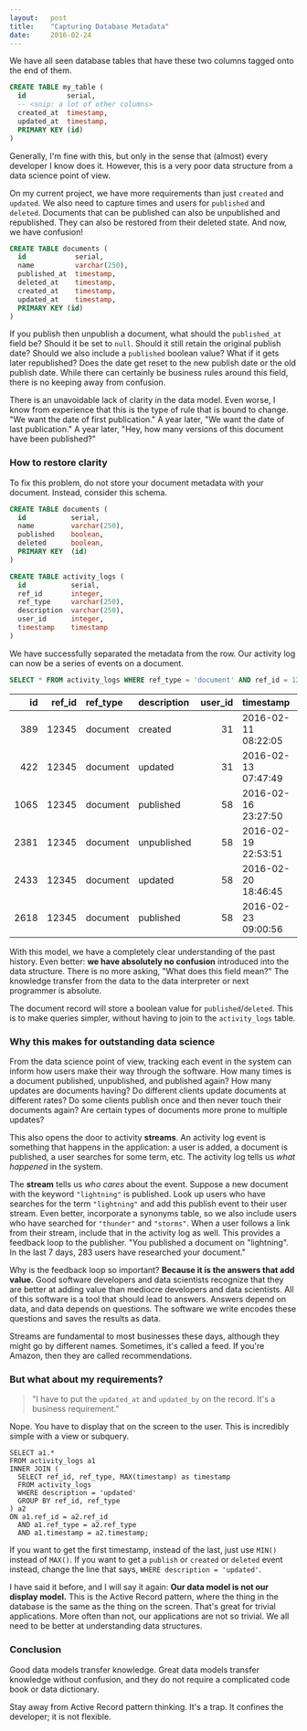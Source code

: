 ```yaml
---
layout:   post
title:    "Capturing Database Metadata"
date:     2016-02-24
---
```


We have all seen database tables that have these two columns tagged onto the end of them.

```sql
CREATE TABLE my_table (
  id          serial,
  -- <snip: a lot of other columns>
  created_at  timestamp,
  updated_at  timestamp,
  PRIMARY KEY (id)
)
```

Generally, I'm fine with this, but only in the sense that (almost) every developer I know does it. However, this is a very poor data structure from a data science point of view.

On my current project, we have more requirements than just `created` and `updated`. We also need to capture times and users for `published` and `deleted`. Documents that can be published can also be unpublished and republished. They can also be restored from their deleted state. And now, we have confusion!

```sql
CREATE TABLE documents (
  id            serial,
  name          varchar(250),
  published_at  timestamp,
  deleted_at    timestamp,
  created_at    timestamp,
  updated_at    timestamp,
  PRIMARY KEY (id)
)
```

If you publish then unpublish a document, what should the `published_at` field be? Should it be set to `null`. Should it still retain the original publish date? Should we also include a `published` boolean value? What if it gets later republished? Does the date get reset to the new publish date or the old publish date. While there can certainly be business rules around this field, there is no keeping away from confusion.

There is an unavoidable lack of clarity in the data model. Even worse, I know from experience that this is the type of rule that is bound to change. "We want the date of first publication." A year later, "We want the date of last publication." A year later, "Hey, how many versions of this document have been published?"

### How to restore clarity

To fix this problem, do not store your document metadata with your document. Instead, consider this schema.

```sql
CREATE TABLE documents (
  id           serial,
  name         varchar(250),
  published    boolean,
  deleted      boolean,
  PRIMARY KEY  (id)
)

CREATE TABLE activity_logs (
  id           serial,
  ref_id       integer,
  ref_type     varchar(250),
  description  varchar(250),
  user_id      integer,
  timestamp    timestamp
)
```

We have successfully separated the metadata from the row. Our activity log can now be a series of events on a document.

```sql
SELECT * FROM activity_logs WHERE ref_type = 'document' AND ref_id = 12345;
```

| id   | ref_id | ref_type | description | user_id | timestamp           |
| ---: | -----: | :------- | :---------- | ------: | :------------------ |
| 389  | 12345  | document | created     | 31      | 2016-02-11 08:22:05 |
| 422  | 12345  | document | updated     | 31      | 2016-02-13 07:47:49 |
| 1065 | 12345  | document | published   | 58      | 2016-02-16 23:27:50 |
| 2381 | 12345  | document | unpublished | 58      | 2016-02-19 22:53:51 |
| 2433 | 12345  | document | updated     | 58      | 2016-02-20 18:46:45 |
| 2618 | 12345  | document | published   | 58      | 2016-02-23 09:00:56 |

With this model, we have a completely clear understanding of the past history. Even better: **we have absolutely no confusion** introduced into the data structure. There is no more asking, "What does this field mean?" The knowledge transfer from the data to the data interpreter or next programmer is absolute.

The document record will store a boolean value for `published`/`deleted`. This is to make queries simpler, without having to join to the `activity_logs` table.

### Why this makes for outstanding data science

From the data science point of view, tracking each event in the system can inform how users make their way through the software. How many times is a document published, unpublished, and published again? How many updates are documents having? Do different clients update documents at different rates? Do some clients publish once and then never touch their documents again? Are certain types of documents more prone to multiple updates?

This also opens the door to activity **streams**. An activity log event is something that happens in the application: a user is added, a document is published, a user searches for some term, etc. The activity log tells us *what happened* in the system.

The **stream** tells us *who cares* about the event. Suppose a new document with the keyword `"lightning"` is published. Look up users who have searches for the term `"lightning"` and add this publish event to their user stream. Even better, incorporate a synonyms table, so we also include users who have searched for `"thunder"` and `"storms"`. When a user follows a link from their stream, include that in the activity log as well. This provides a feedback loop to the publisher. "You published a document on "lightning". In the last 7 days, 283 users have researched your document."

Why is the feedback loop so important? **Because it is the answers that add value.** Good software developers and data scientists recognize that they are better at adding value than mediocre developers and data scientists. All of this software is a tool that should lead to answers. Answers depend on data, and data depends on questions. The software we write encodes these questions and saves the results as data.

Streams are fundamental to most businesses these days, although they might go by different names. Sometimes, it's called a feed. If you're Amazon, then they are called recommendations.

### But what about my requirements?

> "I have to put the `updated_at` and `updated_by` on the record. It's a business requirement."

Nope. You have to display that on the screen to the user. This is incredibly simple with a view or subquery.

```
SELECT a1.*
FROM activity_logs a1
INNER JOIN (
  SELECT ref_id, ref_type, MAX(timestamp) as timestamp
  FROM activity_logs
  WHERE description = 'updated'
  GROUP BY ref_id, ref_type
) a2
ON a1.ref_id = a2.ref_id
  AND a1.ref_type = a2.ref_type
  AND a1.timestamp = a2.timestamp;
```

If you want to get the first timestamp, instead of the last, just use `MIN()` instead of `MAX()`. If you want to get a `publish` or `created` or `deleted` event instead, change the line that says, `WHERE description = 'updated'`.

I have said it before, and I will say it again: **Our data model is not our display model.** This is the Active Record pattern, where the thing in the database is the same as the thing on the screen. That's great for trivial applications. More often than not, our applications are not so trivial. We all need to be better at understanding data structures.

### Conclusion

Good data models transfer knowledge. Great data models transfer knowledge without confusion, and they do not require a complicated code book or data dictionary.

Stay away from Active Record pattern thinking. It's a trap. It confines the developer; it is not flexible.
